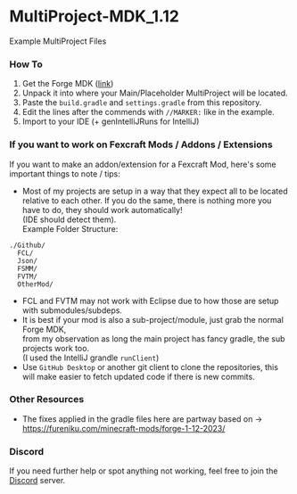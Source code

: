 # MultiProject-MDK_1.12
Example MultiProject Files

### How To
1. Get the Forge MDK ([link](https://files.minecraftforge.net/net/minecraftforge/forge/index_1.12.2.html))
2. Unpack it into where your Main/Placeholder MultiProject will be located.
3. Paste the `build.gradle` and `settings.gradle` from this repository.
4. Edit the lines after the commends with `//MARKER:` like in the example.
5. Import to your IDE (+ genIntelliJRuns for IntelliJ)

### If you want to work on Fexcraft Mods / Addons / Extensions
If you want to make an addon/extension for a Fexcraft Mod, here's some important things to note / tips:
- Most of my projects are setup in a way that they expect all to be located relative to each other.
If you do the same, there is nothing more you have to do, they should work automatically!    
(IDE should detect them).    
Example Folder Structure:
```
./Github/
  FCL/
  Json/
  FSMM/
  FVTM/
  OtherMod/
```
- FCL and FVTM may not work with Eclipse due to how those are setup with submodules/subdeps.
- It is best if your mod is also a sub-project/module, just grab the normal Forge MDK,   
  from my observation as long the main project has fancy gradle, the sub projects work too.    
  (I used the IntelliJ grandle `runClient`)
- Use `GitHub Desktop` or another git client to clone the repositories, this will make easier to fetch updated code if there is new commits.

### Other Resources
- The fixes applied in the gradle files here are partway based on -> https://fureniku.com/minecraft-mods/forge-1-12-2023/
  
### Discord
If you need further help or spot anything not working, feel free to join the [Discord](https://discord.gg/AkMAzaA) server.
